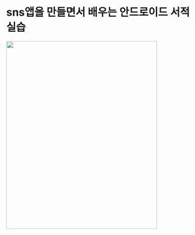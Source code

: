 # sns앱을 만들면서 배우는 안드로이드 서적 실습
<img src="https://github.com/chanho0908/DailyQ/assets/84930748/2e130c77-71f3-4fb2-85f0-a85d86112716" width="400" height="500"/>
